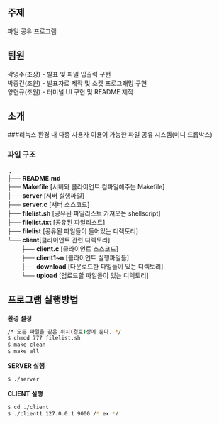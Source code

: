 ## 주제
파일 공유 프로그램

## 팀원
곽영주(조장) - 발표 및 파일 입출력 구현<br>
박종건(조원) - 발표자료 제작 및 소켓 프로그래밍 구현<br>
양현규(조원) - 터미널 UI 구현 및 README 제작<br>

## 소개
###리눅스 환경 내 다중 사용자 이용이 가능한 파일 공유 시스템(미니 드롭박스)
### 파일 구조
&nbsp;**.**<br>
├── **README.md**<br>
├── **Makefile** [서버와 클라이언트 컴파일해주는 Makefile]<br>
├── **server** [서버 실행파일]<br>
├── **server.c** [서버 소스코드]<br>
├── **filelist.sh** [공유된 파일리스트 가져오는 shellscript]<br>
├── **filelist.txt** [공유된 파일리스트]<br>
├── **filelist** [공유된 파일들이 들어있는 디렉토리]<br>
└── **client**[클라이언트 관련 디렉토리]<br>
&nbsp;&nbsp;&nbsp;&nbsp;&nbsp;&nbsp;&nbsp;&nbsp;├── **client.c** [클라이언트 소스코드]<br>
&nbsp;&nbsp;&nbsp;&nbsp;&nbsp;&nbsp;&nbsp;&nbsp;├── **client1~n** [클라이언트 실행파일들]<br>
&nbsp;&nbsp;&nbsp;&nbsp;&nbsp;&nbsp;&nbsp;&nbsp;├── **download** [다운로드한 파일들이 있는 디렉토리]<br>
&nbsp;&nbsp;&nbsp;&nbsp;&nbsp;&nbsp;&nbsp;&nbsp;└── **upload** [업로드할 파일들이 있는 디렉토리]<br>


## 프로그램 실행방법

**환경 설정**
```bash
/* 모든 파일을 같은 위치(경로)상에 둔다. */
$ chmod 777 filelist.sh
$ make clean
$ make all
```

**SERVER 실행**
```bash
$ ./server
```

**CLIENT 실행**
```bash
$ cd ./client
$ ./client1 127.0.0.1 9000 /* ex */
```
